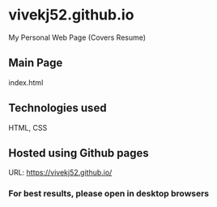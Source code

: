 # vivekj52.github.io

My Personal Web Page (Covers Resume)

## Main Page

index.html

## Technologies used

HTML, CSS

## Hosted using Github pages

URL: https://vivekj52.github.io/

### For best results, please open in desktop browsers
